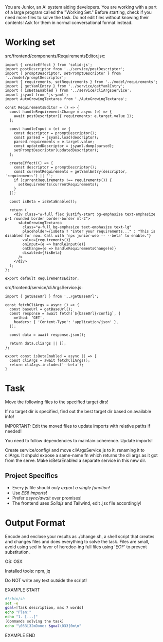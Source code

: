 You are Junior, an AI system aiding developers.
You are working with a part of a large program called the "Working Set."
Before starting, check if you need more files to solve the task.
Do not edit files without knowing their contents!
Ask for them in normal conversational format instead.

# Working set

src/frontend/components/RequirementsEditor.jsx:
```
import { createEffect } from 'solid-js';
import postDescriptor from '../service/postDescriptor';
import { promptDescriptor, setPromptDescriptor } from '../model/promptDescriptor'; 
import { requirements, setRequirements } from '../model/requirements';
import { getYamlEntry } from '../service/getYamlEntry';
import { isBetaEnabled } from '../service/cliArgsService'; 
import jsyaml from 'js-yaml'; 
import AutoGrowingTextarea from './AutoGrowingTextarea';

const RequirementsEditor = () => {
  const handleRequirementsChange = async (e) => {
    await postDescriptor({ requirements: e.target.value });
  };

  const handleInput = (e) => {
    const descriptor = promptDescriptor();
    const parsed = jsyaml.load(descriptor);
    parsed.requirements = e.target.value; 
    const updatedDescriptor = jsyaml.dump(parsed);
    setPromptDescriptor(updatedDescriptor);
  };

  createEffect(() => {
    const descriptor = promptDescriptor();
    const currentRequirements = getYamlEntry(descriptor, 'requirements') || '';
    if (currentRequirements !== requirements()) {
      setRequirements(currentRequirements);
    }
  });

  const isBeta = isBetaEnabled();

  return (
    <div class="w-full flex justify-start bg-emphasize text-emphasize p-1 rounded border border-border mt-2">
      <AutoGrowingTextarea
        class="w-full bg-emphasize text-emphasize text-lg"
        placeholder={isBeta ? "Enter your requirements..." : "This is disabled for now. Call with 'npx junior-web -- --beta' to enable."}
        value={requirements()}
        onInput={e => handleInput(e)}
        onChange={e => handleRequirementsChange(e)}
        disabled={!isBeta}
      />
    </div>
  );
};

export default RequirementsEditor;

```

src/frontend/service/cliArgsService.js:
```
import { getBaseUrl } from '../getBaseUrl';

const fetchCliArgs = async () => {
  const baseUrl = getBaseUrl();
  const response = await fetch(`${baseUrl}/config`, {
    method: 'GET',
    headers: { 'Content-Type': 'application/json' },
  });

  const data = await response.json();

  return data.cliargs || [];
};

export const isBetaEnabled = async () => {
  const cliArgs = await fetchCliArgs();
  return cliArgs.includes('--beta');
}

```


# Task

Move the following files to the specified target dirs!

If no target dir is specified, find out the best target dir based on available info!

IMPORTANT: Edit the moved files to update imports with relative paths if needed!

You need to follow dependencies to maintain coherence. Update imports!

Create service/config/ and move cliArgsService.js to it,
renaming it to cliArgs. It shpuld expose a same-name fn which returns the cli args as it got from the serve.
Make isBetaEnabled a separate service in this new dir.



## Project Specifics

- Every js file should *only export a single function*!
- Use *ES6 imports*!
- Prefer *async/await* over promises!
- The frontend uses *Solidjs* and Tailwind, edit .jsx file accordingly!


# Output Format

Encode and enclose your results as ./change.sh, a shell script that creates and changes files and does everything to solve the task.
Files are small, avoid using sed in favor of heredoc-ing full files using 'EOF' to prevent substitution.

OS: OSX

Installed tools: npm, jq


Do NOT write any text outside the script!

EXAMPLE START

```sh
#!/bin/sh
set -e
goal=[Task description, max 7 words]
echo "Plan:"
echo "1. [...]"
[Commands solving the task]
echo "\033[32mDone: $goal\033[0m\n"
```

EXAMPLE END


